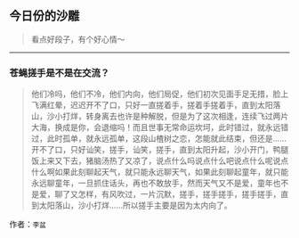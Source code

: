 ## 今日份的沙雕

> 看点好段子，有个好心情～


 
---

### 苍蝇搓手是不是在交流？

> 他们冷吗，他们不冷，他们内向，他们局促，他们初次见面手足无措，脸上飞满红晕，迟迟开不了口，只好一直搓着手，搓着手搓着手，直到太阳落山，沙小打烊，转身离去也许是种解脱，但是为了这次相逢，连续飞过两片大海，换成是你，会退缩吗！而且世事无常命运坎坷，此时错过，就永远错过，此时孤单，就永远孤单，这段山楂树之恋，怎能就此结束，但还是……开不了口，只好讪笑，搓手，讪笑，搓手，直到太阳升起，沙小开门，鸭腿饭上来又下去，猪脑汤热了又凉了，说点什么吗说点什么吧说点什么呢说点什么啊如果此刻聊起天气，就只能永远聊天气，如果此刻聊起童年，就只能永远聊童年，一旦抓住话头，再也不敢放手，然而天气又不是爱，童年也不是爱，聊了又怎样，有风吹过，一片沉默，搓手，搓手搓手，搓手搓手，直到太阳落山，沙小打烊……所以搓手主要是因为太内向了。


作者：`李盆`